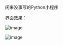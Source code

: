 闲来没事写的Python小程序

界面效果：




![image](https://github.com/QiaoKes/Campus-network-login-tool/blob/master/image/1.png)














![image](https://github.com/QiaoKes/Campus-network-login-tool/blob/master/image/2.jpg)
